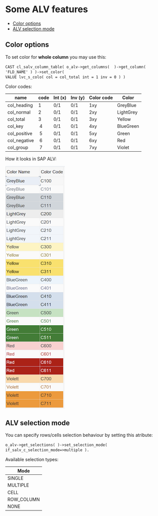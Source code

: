 # Some ALV features

- [Color options](ALV_Other_attr.md#Color%20options)
- [ALV selection mode](ALV_Other_attr.md#ALV%20selection%20mode)


## Color options
To set color for **whole column** you may use this:
  ``` abap
  CAST cl_salv_column_table( o_alv->get_columns(  )->get_column( 'FLD_NAME' ) )->set_color( 
  VALUE lvc_s_colo( col = col_total int = 1 inv = 0 ) )
  ```

Color codes:

| name | code | Int (x) | Inv (y) | Color code | Color |
|----|----|----|----|----|----|
| col_heading | 1 | 0/1 | 0/1 | 1xy | GreyBlue  |
| col_normal  | 2 | 0/1 | 0/1 | 2xy | LightGrey |
| col_total   | 3 | 0/1 | 0/1 | 3xy | Yellow    |
| col_key     | 4 | 0/1 | 0/1 | 4xy | BlueGreen |
| col_positive| 5 | 0/1 | 0/1 | 5xy | Green     |
| col_negative| 6 | 0/1 | 0/1 | 6xy | Red       |
| col_group   | 7 | 0/1 | 0/1 | 7xy | Violet    |

How it looks in SAP ALV:

![ALV Colors](IMGs/IMG_ALC_Colors.png)


## ALV selection mode
You can specify rows/cells selection behaviour by setting this atribute: 
``` abap
o_alv->get_selections( )->set_selection_mode( if_salv_c_selection_mode=>multiple ).
```

Available selection types:

|  Mode  | 
| -| 
|  SINGLE |  
|  MULTIPLE |  
|  CELL |  
|  ROW_COLUMN |  
|  NONE |  